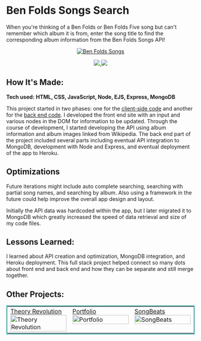 # Ben Folds Songs Search
When you're thinking of a Ben Folds or Ben Folds Five song but can't remember which album it is from, enter the song title to find the corresponding album information from the Ben Folds Songs API!
<p align="center">
  <a href="https://ben-folds-api.netlify.app/" target="_blank">
    <img src="https://user-images.githubusercontent.com/52755177/186993842-df4e2174-12ae-442d-9394-7ea48b01e6ec.gif" alt="Ben Folds Songs"/>
  </a>
</p>


<p align="center">
  <a href="https://github.com/katiehom/ben-folds-api" target="_blank">
    <img src="https://img.shields.io/static/v1?label=|&message=REPO&color=1f1591&style=plastic&logo=github&logo-color=white"/>
  </a>  
  <a href="https://ben-folds-api.netlify.app/" target="_blank">
    <img src="https://img.shields.io/static/v1?label=|&message=WEBSITE&color=c90c64&style=plastic&logo=heroku&logo-color=white"/>
  </a>
</p>


## How It's Made:

**Tech used:** <strong>HTML, CSS, JavaScript, Node, EJS, Express, MongoDB</strong>

This project started in two phases: one for the <a href="https://github.com/katiehom/ben-folds-app" target="_blank">client-side code</a> and another for the <a href="https://github.com/katiehom/ben-folds-api" target="_blank">back end code</a>. 
I developed the front end site with an input and various nodes in the DOM for information to be updated.
Through the course of development, I started developing the API using album information and album images linked from Wikipedia.
The back end part of the project included several parts including eventual API integration to MongoDB, development with Node and Express, and eventual deployment of the app to Heroku.

## Optimizations
Future iterations might include auto complete searching, searching with partial song names, and searching by album.
Also using a framework in the future could help improve the overall app design and layout.

Initially the API data was hardcoded within the app, but I later migrated it to MongoDB which greatly increased the speed of data retrieval and size of my code files. 

## Lessons Learned:

I learned about API creation and optimization, MongoDB integration, and Heroku deployment. This full stack project helped connect so many dots about front end and back end and how they can be separate and still merge together. 


## Other Projects:

<table bordercolor="#66b2b2">
  
  <tr>
    <td width="33.3%"  style="align:center;" valign="top">
<a target="_blank" href="https://github.com/katiehom/theoryrevolution">Theory Revolution</a>
        <br />
      <a target="_blank" href="https://github.com/katiehom/theoryrevolution">
            <img src="https://user-images.githubusercontent.com/52755177/180623890-6179f79a-82f7-4336-bf2f-adaedaa1eb44.gif" width="100%" alt="Theory Revolution"/>
      </a>
    </td>
       <td width="33.3%" valign="top">
<a target="_blank" href="https://github.com/katiehom/katie-hom">Portfolio</a>
        <br />
        <a target="_blank" href="https://github.com/katiehom/katie-hom">
          <img src="https://user-images.githubusercontent.com/52755177/180623739-fbf4f9ef-d1e2-4cb3-8717-0f139b4af221.gif" width="100%" alt="Portfolio"/>
        </a>
    </td>
    <td width="33.3%" valign="top">
<a target="_blank" href="https://github.com/katiehom/song-beats">SongBeats</a>
      <br />
        <a target="_blank" href="https://github.com/katiehom/song-beats">
          <img src="https://user-images.githubusercontent.com/52755177/180623807-00ca6c55-c02a-4bbd-acbc-5f619191dff3.gif" width="100%" alt="SongBeats"/>
        </a>
    </td>

  </tr>
</table>
